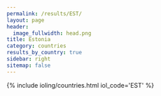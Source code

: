 ```yaml
---
permalink: /results/EST/
layout: page
header:
  image_fullwidth: head.png
title: Estonia
category: countries
results_by_country: true
sidebar: right
sitemap: false
---
```


{% include ioling/countries.html iol_code='EST' %}